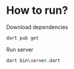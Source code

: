 # How to run?

Download dependencies

```sh
dart pub get
```

Run server

```sh
dart bin\server.dart
```
